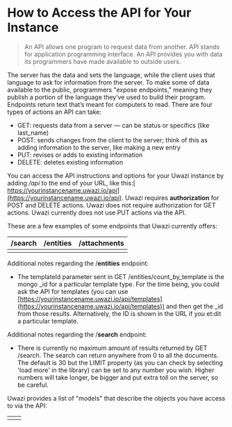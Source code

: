 # How to Access the API for Your Instance	

> An API allows one program to request data from another. API stands for application programming interface. An API provides you with data its programmers have made available to outside users.


The server has the data and sets the language, while the client uses that language to ask for information from the server. To make some of data available to the public, programmers "expose endpoints," meaning they publish a portion of the language they’ve used to build their program. Endpoints return text that’s meant for computers to read.
There are four types of actions an API can take:

- GET: requests data from a server — can be status or specifics (like last_name)
- POST: sends changes from the client to the server; think of this as adding information to the server, like making a new entry
- PUT: revises or adds to existing information
- DELETE: deletes existing information

You can access the API instructions and options for your Uwazi instance by adding _/api_ to the end of your URL, like this:[ https://yourinstancename.uwazi.io/api](https://yourinstancename.uwazi.io/api). Uwazi requires **authorization** for POST and DELETE actions. Uwazi does not require authorization for GET actions. Uwazi currently does not use PUT actions via the API.

These are a few examples of some endpoints that Uwazi currently offers:

| /search | /entities | /attachments |
| ------- | --------- | ------------ |
|         |           |              |

Additional notes regarding the /**entities** endpoint:

- The templateId parameter sent in GET /entities/count_by_template is the mongo \_id for a particular template type. For the time being, you could ask the API for templates (you can use [https://yourinstancename.uwazi.io/api/templates](https://yourinstancename.uwazi.io/api/templates)) and then get the \_id from those results. Alternatively, the ID is shown in the URL if you et:dit a particular template.

Additional notes regarding the /**search** endpoint:

- There is currently no maximum amount of results returned by GET /search. The search can return anywhere from 0 to all the documents. The default is 30 but the LIMIT property (as you can check by selecting 'load more' in the library) can be set to any number you wish. Higher numbers will take longer, be bigger and put extra toll on the server, so be careful.

Uwazi provides a list of "models" that describe the objects you have access to via the API:

|     |     |
| --- | --- |
|     |     |
